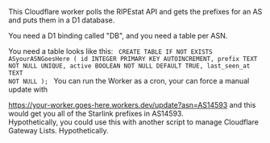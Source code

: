 This Cloudflare worker polls the RIPEstat API and gets the prefixes for an AS and puts them in a D1 database.

You need a D1 binding called "DB", and you need a table per ASN.

You need a table looks like this:
<code>
CREATE TABLE IF NOT EXISTS ASyourASNGoesHere (
  id INTEGER PRIMARY KEY AUTOINCREMENT,
  prefix TEXT NOT NULL UNIQUE,
  active BOOLEAN NOT NULL DEFAULT TRUE,
  last_seen_at TEXT NOT NULL
);
</code>
You can run the Worker as a cron, your can force a manual update with 

https://your-worker.goes-here.workers.dev/update?asn=AS14593
and this would get you all of the Starlink prefixes in AS14593.  
Hypothetically, you could use this with another script to manage Cloudflare Gateway Lists.  Hypothetically.
